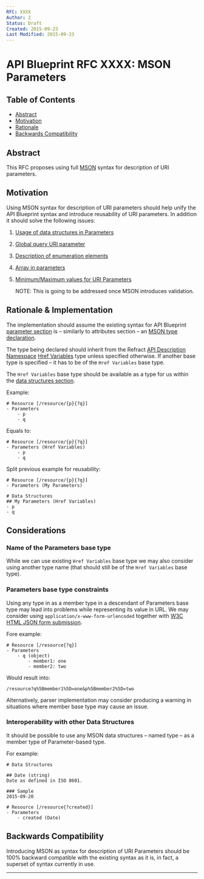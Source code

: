 ```yaml
---
RFC: XXXX
Author: Z
Status: Draft
Created: 2015-09-23
Last Modified: 2015-09-23
---
```


# API Blueprint RFC XXXX: MSON Parameters

## Table of Contents

- [Abstract](#abstract)
- [Motivation](#motivation)
- [Rationale](#rationale)
- [Backwards Compatibility](#backwards-compatibility)

## Abstract

This RFC proposes using full [MSON][] syntax for description of URI parameters.

## Motivation

Using MSON syntax for description of URI parameters should help unify the
API Blueprint syntax and introduce reusability of URI parameters. In addition it
should solve the following issues:

1. [Usage of data structures in Parameters](https://github.com/apiaryio/api-blueprint/issues/250)
1. [Global query URI parameter](https://github.com/apiaryio/api-blueprint/issues/24)
1. [Description of enumeration elements](https://github.com/apiaryio/api-blueprint/issues/119)
1. [Array in parameters](https://github.com/apiaryio/api-blueprint/issues/240)
1. [Minimum/Maximum values for URI Parameters](https://github.com/apiaryio/api-blueprint/issues/211)

    NOTE: This is going to be addressed once MSON introduces validation.

## Rationale & Implementation

The implementation should assume the existing syntax for API Blueprint
[parameter section][] is – similarly to attributes section – an
[MSON type declaration][].

The type being declared should inherit from the Refract
[API Description Namespace][] [Href Variables][] type unless specified
otherwise. If another base type is specified – it has to be of the
`Href Variables` base type.

The `Href Variables` base type should be available as a type for us within the
[data structures section][].

Example:

```apib
# Resource [/resource/{p}{?q}]
- Parameters
    - p
    - q
```

Equals to:

```apib
# Resource [/resource/{p}{?q}]
- Parameters (Href Variables)
    - p
    - q
```

Split previous example for reusability:

```apib
# Resource [/resource/{p}{?q}]
- Parameters (My Parameters)

# Data Structures
## My Parameters (Href Variables)
- p
- q
```

## Considerations

### Name of the Parameters base type

While we can use existing `Href Variables` base type we may also consider using
another type name (that should still be of the `Href Variables` base type).

### Parameters base type constraints

Using any type in as a member type in a descendant of Parameters base
type may lead into problems while representing its value in URL. We may consider
using  `application/x-www-form-urlencoded` together with
[W3C HTML JSON form submission][].

Fore example:

```apib
# Resource [/resource{?q}]
- Parameters
    - q (object)
        - member1: one
        - member2: two
```

Would result into:

```
/resource?q%5Bmember1%5D=one&p%5Bmember2%5D=two
```

Alternatively, parser implementation may consider producing a warning in
situations where member base type may cause an issue.

### Interoperability with other Data Structures

It should be possible to use any MSON data structures – named type – as a member
type of Parameter-based type.

For example:

```apib
# Data Structures

## Date (string)
Date as defined in ISO 8601.

### Sample
2015-09-20

# Resource [/resource{?created}]
- Parameters
    - created (Date)
```

## Backwards Compatibility

Introducing MSON as syntax for description of URI Parameters should be 100%
backward compatible with the existing syntax as it is, in fact, a superset of
syntax currently in use.

---

[MSON]: https://github.com/apiaryio/mson
[parameter section]: https://github.com/apiaryio/api-blueprint/blob/master/API%20Blueprint%20Specification.md#def-uriparameters-section
[MSON type declaration]: https://github.com/apiaryio/mson/blob/master/MSON%20Specification.md#3-type-declaration
[API Description Namespace]: https://github.com/refractproject/refract-spec/blob/master/namespaces/api-description-namespace.md
[Href Variables]: https://github.com/refractproject/refract-spec/blob/master/namespaces/api-description-namespace.md#href-variables-object-type
[data structures section]: https://github.com/apiaryio/api-blueprint/blob/master/API%20Blueprint%20Specification.md#def-data-structures
[W3C HTML JSON form submission]: http://www.w3.org/TR/html-json-forms/#the-application-json-encoding-algorithm
